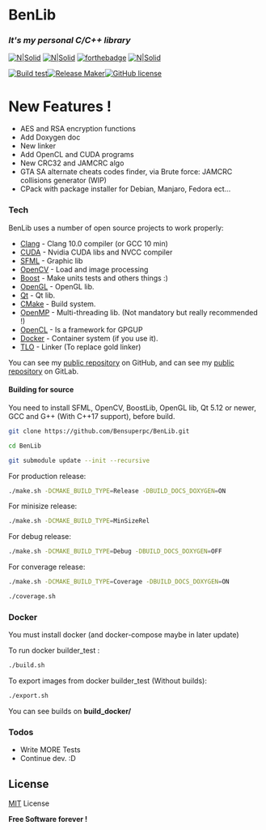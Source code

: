 # BenLib

### _It's my personal C/C++ library_

[![N|Solid](https://forthebadge.com/images/badges/made-with-c-plus-plus.svg)](https://isocpp.org/) [![N|Solid](https://forthebadge.com/images/badges/made-with-c.svg)](https://isocpp.org/) [![forthebadge](https://forthebadge.com/images/badges/built-with-love.svg)](https://forthebadge.com) [![N|Solid](https://forthebadge.com/images/badges/powered-by-qt.svg)](https://www.qt.io/) 


[![Build test](https://github.com/Bensuperpc/BenLib/actions/workflows/test.yml/badge.svg)](https://github.com/Bensuperpc/BenLib/actions/workflows/test.yml)[![Release Maker](https://github.com/Bensuperpc/BenLib/actions/workflows/release.yml/badge.svg)](https://github.com/Bensuperpc/BenLib/actions/workflows/release.yml)[![GitHub license](https://img.shields.io/github/license/Bensuperpc/BenLib)](https://github.com/Bensuperpc/BenLib/blob/master/LICENSE)


# New Features !

  - AES and RSA encryption functions
  - Add Doxygen doc
  - New linker
  - Add OpenCL and CUDA programs
  - New CRC32 and JAMCRC algo
  - GTA SA alternate cheats codes finder, via Brute 
    force: JAMCRC collisions generator (WIP)
  - CPack with package installer for Debian, Manjaro, Fedora ect...

### Tech

BenLib uses a number of open source projects to work properly:

* [Clang] - Clang 10.0 compiler (or GCC 10 min)
* [CUDA] - Nvidia CUDA libs and NVCC compiler
* [SFML] - Graphic lib
* [OpenCV] - Load and image processing
* [Boost] - Make units tests and others things :)
* [OpenGL] - OpenGL lib.
* [Qt] - Qt lib.
* [CMake] - Build system.
* [OpenMP] - Multi-threading lib. (Not mandatory but really recommended !)
* [OpenCL] - Is a framework for GPGUP
* [Docker] - Container system (if you use it).
* [TLO] - Linker (To replace gold linker)

You can see my [public repository][ben_github] on GitHub, and can see my [public repository][ben_gitlab] on GitLab.

#### Building for source
You need to install SFML, OpenCV, BoostLib, OpenGL lib, Qt 5.12 or newer, GCC and G++ (With C++17 support), before build.

```sh
git clone https://github.com/Bensuperpc/BenLib.git
```
```sh
cd BenLib
```

```sh
git submodule update --init --recursive
```


For production release:
```sh
./make.sh -DCMAKE_BUILD_TYPE=Release -DBUILD_DOCS_DOXYGEN=ON
```

For minisize release:
```sh
./make.sh -DCMAKE_BUILD_TYPE=MinSizeRel
```

For debug release:
```sh
./make.sh -DCMAKE_BUILD_TYPE=Debug -DBUILD_DOCS_DOXYGEN=OFF
```

For converage release:
```sh
./make.sh -DCMAKE_BUILD_TYPE=Coverage -DBUILD_DOCS_DOXYGEN=ON
```
```sh
./coverage.sh
```

### Docker
You must install docker (and docker-compose maybe in later update)

To run docker builder_test :
```sh
./build.sh
```

To export images from docker builder_test (Without builds):

```sh
./export.sh
```

You can see builds on **build_docker/**

### Todos

 - Write MORE Tests
 - Continue dev. :D

License
----

[MIT] License


**Free Software forever !**

   [OpenCV]: <https://opencv.org>
   [SFML]: <https://www.sfml-dev.org>
   [Boost]: <https://www.boost.org>
   [OpenGL]: <https://www.opengl.org>
   [Qt]: <https://www.qt.io/>
   [OpenMP]: <https://www.openmp.org/>
   [CMake]: <https://cmake.org/>
   [OpenCL]: <https://www.khronos.org/opencl/>
   [Docker]: <https://www.docker.com/>
   [TLO]: <https://gcc.gnu.org/wiki/LinkTimeOptimization>
   [Clang]: <https://clang.llvm.org/>
   [CUDA]: <https://developer.nvidia.com/cuda-downloads>
   [ben_github]: <https://github.com/Bensuperpc>
   [ben_gitlab]: <https://gitlab.com/Bensuperpc>
   [MIT]: LICENSE
   
 
